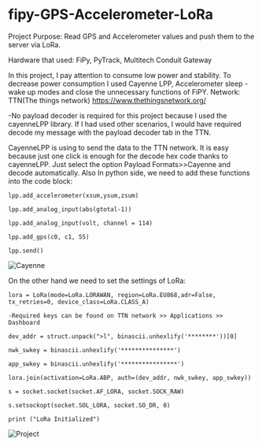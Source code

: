 # fipy-GPS-Accelerometer-LoRa

Project Purpose:
Read GPS and Accelerometer values and push them to the server via LoRa.

Hardware that used:
FiPy, PyTrack, Multitech Conduit Gateway

In this project, I pay attention to consume low power and stability. To decrease power consumption I used Cayenne LPP, Accelerometer sleep - wake up modes and close the unnecessary functions of FiPY.
Network:
TTN(The things network)
https://www.thethingsnetwork.org/

-No payload decoder is required for this project because I used the cayenneLPP library. If I had used other scenarios, I would have required decode my message with the payload decoder tab in the TTN. 

CayenneLPP is using to send the data to the TTN network. It is easy because just one click is enough for the decode hex code thanks to cayenneLPP.
Just select the option Payload Formats>>Cayenne and decode automatically.
Also In python side, we need to add these functions into the code block:
```
lpp.add_accelerometer(xsum,ysum,zsum)

lpp.add_analog_input(abs(gtotal-1))

lpp.add_analog_input(volt, channel = 114)

lpp.add_gps(c0, c1, 55)

lpp.send()
```

![Cayenne](https://github.com/mcagriaksoy/fipy-GPS-Accelerometer-LoRa/blob/master/1.PNG)


On the other hand we need to set the settings of LoRa:
```
lora = LoRa(mode=LoRa.LORAWAN, region=LoRa.EU868,adr=False, tx_retries=0, device_class=LoRa.CLASS_A)

-Required keys can be found on TTN network >> Applications >> Dashboard

dev_addr = struct.unpack(">l", binascii.unhexlify('********'))[0]

nwk_swkey = binascii.unhexlify('***************')

app_swkey = binascii.unhexlify('****************')

lora.join(activation=LoRa.ABP, auth=(dev_addr, nwk_swkey, app_swkey))

s = socket.socket(socket.AF_LORA, socket.SOCK_RAW)

s.setsockopt(socket.SOL_LORA, socket.SO_DR, 0)

print ("LoRa Initialized")
```

![Project](https://github.com/mcagriaksoy/fipy-GPS-Accelerometer-LoRa/blob/master/2.jpg)
